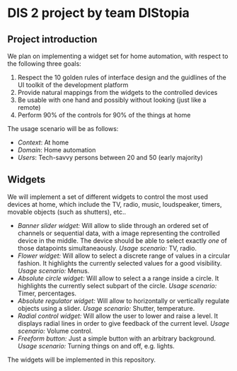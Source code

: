 # DIS 2 project by team DIStopia

## Project introduction

We plan on implementing a widget set for home automation, with respect to the following three goals:

1. Respect the 10 golden rules of interface design and the guidlines of the UI toolkit of the development platform
2. Provide natural mappings from the widgets to the controlled devices
3. Be usable with one hand and possibly without looking (just like a remote)
4. Perform 90% of the controls for 90% of the things at home

The usage scenario will be as follows:

* *Context*: At home
* *Domain*: Home automation
* *Users*: Tech-savvy persons between 20 and 50 (early majority)

## Widgets

We will implement a set of different widgets to control the most used devices at home, which include the TV, radio, music, loudspeaker, timers, movable objects (such as shutters), etc..

* *Banner slider widget:* Will allow to slide through an ordered set of channels or sequential data, with a image representing the controlled device in the middle. The device should be able to select exactly _one_ of those datapoints simultaneaously. _Usage scenario:_ TV, radio.
* *Flower widget:* Will allow to select a discrete range of values in a circular fashion. It highlights the currently selected values for a good visibility. _Usage scenario:_ Menus.
* *Absolute circle widget:* Will allow to select a a range inside a circle. It highlights the currently select subpart of the circle. _Usage scenario:_ Timer, percentages.
* *Absolute regulator widget:* Will allow to horizontally or vertically regulate objects using a slider. _Usage scenario:_ Shutter, temperature.
* *Radial control widget:* Will allow the user to lower and raise a level. It displays radial lines in order to give feedback of the current level. _Usage scenario:_ Volume control.
* *Freeform button:* Just a simple button with an arbitrary background. _Usage scenario:_ Turning things on and off, e.g. lights.

The widgets will be implemented in this repository.
